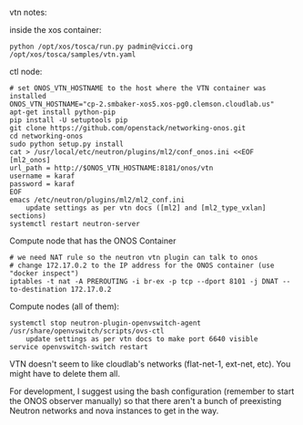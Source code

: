 vtn notes:

inside the xos container:

    python /opt/xos/tosca/run.py padmin@vicci.org /opt/xos/tosca/samples/vtn.yaml

ctl node:

    # set ONOS_VTN_HOSTNAME to the host where the VTN container was installed
    ONOS_VTN_HOSTNAME="cp-2.smbaker-xos5.xos-pg0.clemson.cloudlab.us"
    apt-get install python-pip
    pip install -U setuptools pip
    git clone https://github.com/openstack/networking-onos.git
    cd networking-onos
    sudo python setup.py install
    cat > /usr/local/etc/neutron/plugins/ml2/conf_onos.ini <<EOF
    [ml2_onos]
    url_path = http://$ONOS_VTN_HOSTNAME:8181/onos/vtn
    username = karaf
    password = karaf
    EOF
    emacs /etc/neutron/plugins/ml2/ml2_conf.ini
        update settings as per vtn docs ([ml2] and [ml2_type_vxlan] sections)
    systemctl restart neutron-server

Compute node that has the ONOS Container

    # we need NAT rule so the neutron vtn plugin can talk to onos
    # change 172.17.0.2 to the IP address for the ONOS container (use "docker inspect")
    iptables -t nat -A PREROUTING -i br-ex -p tcp --dport 8101 -j DNAT --to-destination 172.17.0.2

Compute nodes (all of them):

    systemctl stop neutron-plugin-openvswitch-agent
    /usr/share/openvswitch/scripts/ovs-ctl
        update settings as per vtn docs to make port 6640 visible
    service openvswitch-switch restart

VTN doesn't seem to like cloudlab's networks (flat-net-1, ext-net, etc). You might have to delete them all.

For development, I suggest using the bash configuration (remember to start the ONOS observer manually) so that 
there aren't a bunch of preexisting Neutron networks and nova instances to get in the way. 